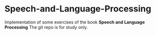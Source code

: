 # Speech-and-Language-Processing
Implementation of some exercises of the book **Speech and Language Processing**
The git repo is for study only. 

